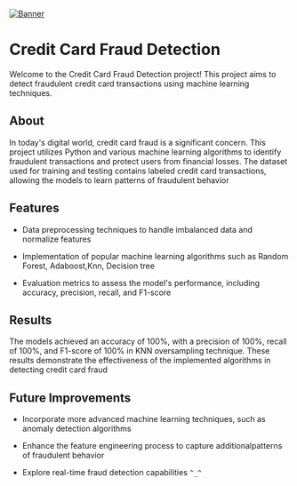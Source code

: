 [![Banner](https://miro.medium.com/v2/resize:fit:601/1*xSqK9iS7nZAaB-Sdwiwjow.png)](https://github.com/AMNA-KN/credit_card_fraud_detection/new/main?filename=README.md) 

# Credit Card Fraud Detection

Welcome to the Credit Card Fraud Detection project! This project aims to detect fraudulent credit card transactions using machine learning techniques.

## About

In today's digital world, credit card fraud is a significant concern. This project utilizes Python and various machine learning algorithms to identify fraudulent transactions and protect users from financial losses. The dataset used for training and testing contains labeled credit card transactions, allowing the models to learn patterns of fraudulent behavior

## Features

- Data preprocessing techniques to handle imbalanced data and normalize features

- Implementation of popular machine learning algorithms such as Random Forest, Adaboost,Knn, Decision tree

- Evaluation metrics to assess the model's performance, including accuracy, precision, recall, and F1-score

## Results

The models achieved an accuracy of 100%, with a precision of 100%, recall of 100%, and F1-score of 100% in KNN oversampling technique.
These results demonstrate the effectiveness of the implemented algorithms in detecting credit card fraud

## Future Improvements

- Incorporate more advanced machine learning techniques, such as anomaly detection algorithms

- Enhance the feature engineering process to capture additionalpatterns of fraudulent behavior

- Explore real-time fraud detection capabilities  ```^_^```

